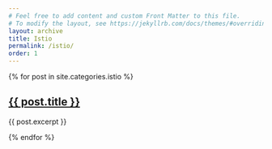 ```yaml
---
# Feel free to add content and custom Front Matter to this file.
# To modify the layout, see https://jekyllrb.com/docs/themes/#overriding-theme-defaults
layout: archive
title: Istio
permalink: /istio/
order: 1
---
```


{% for post in site.categories.istio %}
  <h2><a href="{{ post.url }}">{{ post.title }}</a></h2>
  <p>{{ post.excerpt }}</p>
{% endfor %}
